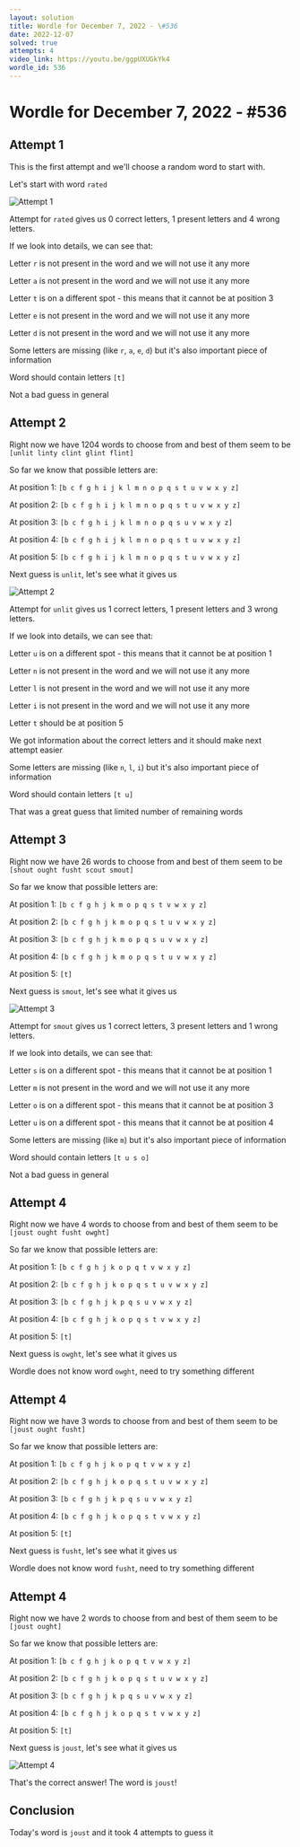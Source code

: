 ```yaml
---
layout: solution
title: Wordle for December 7, 2022 - \#536
date: 2022-12-07
solved: true
attempts: 4
video_link: https://youtu.be/ggpUXUGkYk4
wordle_id: 536
---
```


# Wordle for December 7, 2022 - \#536

## Attempt 1

This is the first attempt and we'll choose a random word to start with.

Let's start with word `rated`

![Attempt 1](2022-12-07/attempt-1.png)

Attempt for `rated` gives us 0 correct letters, 1 present letters and 4 wrong letters.

If we look into details, we can see that:

Letter `r` is not present in the word and we will not use it any more

Letter `a` is not present in the word and we will not use it any more

Letter `t` is on a different spot - this means that it cannot be at position 3

Letter `e` is not present in the word and we will not use it any more

Letter `d` is not present in the word and we will not use it any more

Some letters are missing (like `r`, `a`, `e`, `d`) but it's also important piece of information

Word should contain letters `[t]`

Not a bad guess in general



## Attempt 2

Right now we have 1204 words to choose from and best of them seem to be `[unlit linty clint glint flint]`

So far we know that possible letters are:

At position 1: `[b c f g h i j k l m n o p q s t u v w x y z]`

At position 2: `[b c f g h i j k l m n o p q s t u v w x y z]`

At position 3: `[b c f g h i j k l m n o p q s u v w x y z]`

At position 4: `[b c f g h i j k l m n o p q s t u v w x y z]`

At position 5: `[b c f g h i j k l m n o p q s t u v w x y z]`

Next guess is `unlit`, let's see what it gives us

![Attempt 2](2022-12-07/attempt-2.png)

Attempt for `unlit` gives us 1 correct letters, 1 present letters and 3 wrong letters.

If we look into details, we can see that:

Letter `u` is on a different spot - this means that it cannot be at position 1

Letter `n` is not present in the word and we will not use it any more

Letter `l` is not present in the word and we will not use it any more

Letter `i` is not present in the word and we will not use it any more

Letter `t` should be at position 5

We got information about the correct letters and it should make next attempt easier

Some letters are missing (like `n`, `l`, `i`) but it's also important piece of information

Word should contain letters `[t u]`

That was a great guess that limited number of remaining words



## Attempt 3

Right now we have 26 words to choose from and best of them seem to be `[shout ought fusht scout smout]`

So far we know that possible letters are:

At position 1: `[b c f g h j k m o p q s t v w x y z]`

At position 2: `[b c f g h j k m o p q s t u v w x y z]`

At position 3: `[b c f g h j k m o p q s u v w x y z]`

At position 4: `[b c f g h j k m o p q s t u v w x y z]`

At position 5: `[t]`

Next guess is `smout`, let's see what it gives us

![Attempt 3](2022-12-07/attempt-3.png)

Attempt for `smout` gives us 1 correct letters, 3 present letters and 1 wrong letters.

If we look into details, we can see that:

Letter `s` is on a different spot - this means that it cannot be at position 1

Letter `m` is not present in the word and we will not use it any more

Letter `o` is on a different spot - this means that it cannot be at position 3

Letter `u` is on a different spot - this means that it cannot be at position 4

Some letters are missing (like `m`) but it's also important piece of information

Word should contain letters `[t u s o]`

Not a bad guess in general



## Attempt 4

Right now we have 4 words to choose from and best of them seem to be `[joust ought fusht owght]`

So far we know that possible letters are:

At position 1: `[b c f g h j k o p q t v w x y z]`

At position 2: `[b c f g h j k o p q s t u v w x y z]`

At position 3: `[b c f g h j k p q s u v w x y z]`

At position 4: `[b c f g h j k o p q s t v w x y z]`

At position 5: `[t]`

Next guess is `owght`, let's see what it gives us

Wordle does not know word `owght`, need to try something different

## Attempt 4

Right now we have 3 words to choose from and best of them seem to be `[joust ought fusht]`

So far we know that possible letters are:

At position 1: `[b c f g h j k o p q t v w x y z]`

At position 2: `[b c f g h j k o p q s t u v w x y z]`

At position 3: `[b c f g h j k p q s u v w x y z]`

At position 4: `[b c f g h j k o p q s t v w x y z]`

At position 5: `[t]`

Next guess is `fusht`, let's see what it gives us

Wordle does not know word `fusht`, need to try something different

## Attempt 4

Right now we have 2 words to choose from and best of them seem to be `[joust ought]`

So far we know that possible letters are:

At position 1: `[b c f g h j k o p q t v w x y z]`

At position 2: `[b c f g h j k o p q s t u v w x y z]`

At position 3: `[b c f g h j k p q s u v w x y z]`

At position 4: `[b c f g h j k o p q s t v w x y z]`

At position 5: `[t]`

Next guess is `joust`, let's see what it gives us

![Attempt 4](2022-12-07/attempt-4.png)

That's the correct answer! The word is `joust`!

## Conclusion

Today's word is `joust` and it took 4 attempts to guess it

